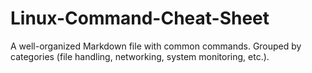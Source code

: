 # Linux-Command-Cheat-Sheet
A well-organized Markdown file with common commands.  Grouped by categories (file handling, networking, system monitoring, etc.).
